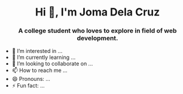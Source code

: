 <h1 align="center">Hi 👋, I'm Joma Dela Cruz</h1>
<h3 align="center">A college student who loves to explore in field of web development.</h3>

- 👀 I’m interested in ...
- 🌱 I’m currently learning ...
- 💞️ I’m looking to collaborate on ...
- 📫 How to reach me ...
- 😄 Pronouns: ...
- ⚡ Fun fact: ...

<!---
jomadlcrz/jomadlcrz is a ✨ special ✨ repository because its `README.md` (this file) appears on your GitHub profile.
You can click the Preview link to take a look at your changes.
--->
